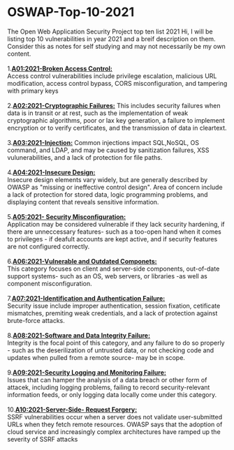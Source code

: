 # OSWAP-Top-10-2021
The Open Web Application Security Project top ten list 2021
Hi, I will be listing top 10 vulnerabilities in year 2021 and a breif description on them. 
Consider this as notes for self studying and may not necessarily be my own content.<br>
<br>1.<u><b>A01:2021-Broken Access Control: </b></u><br>
  Access control vulnerabilities include privilege escalation, malicious URL modification, access control bypass, CORS misconfiguration, and tampering with primary keys <br>
<br>2.<u><b>A02:2021-Cryptographic Failures:</b></u> 
  This includes security failures when data is in transit or at rest, such as the implementation of weak cryptographic algorithms, poor or lax key generation, a failure to         implement encryption or to verify certificates, and the transmission of data in cleartext.<br>
<br>3.<u><b>A03:2021-Injection:</b></u>
  Common injections impact SQL,NoSQL, OS command, and LDAP, and may be caused by sanitization failures, XSS vulunerabilities, and a lack of protection for file paths.<br> 
<br>4.<u><b>A04:2021-Insecure Design: </b></u><br> 
  Insecure design elements vary widely, but are generally described by OWASP as "missing or ineffective control design". Area of concern include a lack of protection for stored   data, logic programming problems, and displaying content that reveals sensitive information.<br>
<br>5.<u><b>A05:2021- Security Misconfiguration: </b></u> <br> 
  Application may be considered vulnerable if they lack security hardening, if there are unneccessary features- such as a too-open hand when it comes to privileges - if deafult   accounts are kept active, and if security features are not configured correctly. <br> 
<br>6.<u><b>A06:2021-Vulnerable and Outdated Componets:</b></u><br>
  This category focuses on client and server-side components, out-of-date support systems- such as an OS, web servers, or libraries -as well as component misconfiguration. <br>
<br>7.<u><b>A07:2021-Identification and Authentication Failure: </b></u><br>
  Security issue include improper authentication, session fixation, cetificate mismatches, premiting weak credentials, and a lack of protection against brute-force attacks. <br>
<br>8.<u><b>A08:2021-Software and Data Integrity Failure: </b></u> <br> 
  Integrity is the focal point of this category, and any failure to do so properly - such as the deserilization of untrusted data, or not checking code and updates when pulled     from a remote source- may be in scope.<br>
<br>9.<u><b>A09:2021-Security Logging and Monitoring Failure:</b></u> <br> 
  Issues that can hamper the analysis of a data breach or other form of attacek, including logging problems, failing to record security-relevant information feeds, or only         logging data locally come under this category.<br> 
<br>10.<u><b>A10:2021-Server-Side- Request Forgery:</b></u> <br>
  SSRF vulnerabilities occur when a server does not validate user-submitted URLs when they fetch remote resources. OWASP says that the adoption of cloud service and increasingly   complex architectures have ramped up the severity of SSRF attacks<br>
  
  
